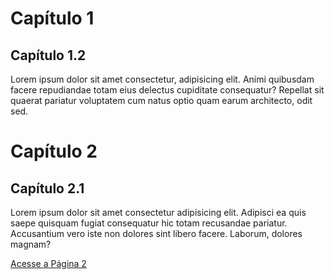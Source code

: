 <!DOCTYPE html>
<html lang="pt-br">
<head>
    <meta charset="UTF-8">
    <meta name="viewport" content="width=device-width, initial-scale=1.0">
    <title>Estilos Externos</title>
    <link rel="stylesheet" href="style.css">
</head>
<!--css externo-->
<body>
    <h1>Capítulo 1</h1>
    <h2>Capítulo 1.2</h2>
    <p>Lorem ipsum dolor sit amet consectetur, adipisicing elit. Animi quibusdam facere repudiandae totam eius delectus cupiditate consequatur? Repellat sit quaerat pariatur voluptatem cum natus optio quam earum architecto, odit sed.</p>
    <h1>Capítulo 2</h1>
    <h2>Capítulo 2.1</h2>
    <p>Lorem ipsum dolor sit amet consectetur adipisicing elit. Adipisci ea quis saepe quisquam fugiat consequatur hic totam recusandae pariatur. Accusantium vero iste non dolores sint libero facere. Laborum, dolores magnam?</p>
    <p><a href="pg02.html" rel="_self">Acesse a Página 2</a></p>
    
</body>
</html>
